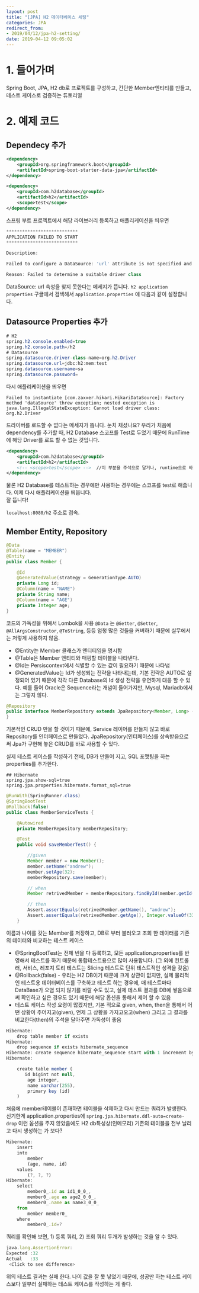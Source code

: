 ```yaml
---
layout: post
title: "[JPA] H2 데이터베이스 세팅"
categories: JPA
redirect_from: 
- 2019/04/12/jpa-h2-setting/
date: 2019-04-12 09:05:02
---
```

# 1\. 들어가며

Spring Boot, JPA, H2 db로 프로젝트를 구성하고, 간단한 Member엔티티를 만들고, 테스트 케이스로 검증하는 튜토리얼

# 2\. 예제 코드

## Dependecy 추가

```xml
<dependency>
    <groupId>org.springframework.boot</groupId>
    <artifactId>spring-boot-starter-data-jpa</artifactId>
</dependency>

<dependency>
    <groupId>com.h2database</groupId>
    <artifactId>h2</artifactId>
    <scope>test</scope>
</dependency>
```

스프링 부트 프로젝트에서 해당 라이브러리 등록하고 애플리케이션을 띄우면

```js
***************************
APPLICATION FAILED TO START
***************************

Description:

Failed to configure a DataSource: 'url' attribute is not specified and no embedded datasource could be configured.

Reason: Failed to determine a suitable driver class
```

DataSource: url 속성을 찾지 못한다는 메세지가 뜹니다. `h2 application properties` 구글에서 검색해서 `application.properties` 에 다음과 같이 설정합니다.

## Datasource Properties 추가

```java
# H2
spring.h2.console.enabled=true
spring.h2.console.path=/h2
# Datasource
spring.datasource.driver-class-name=org.h2.Driver
spring.datasource.url=jdbc:h2:mem:test
spring.datasource.username=sa
spring.datasource.password=
```

다시 애플리케이션을 띄우면

```
Failed to instantiate [com.zaxxer.hikari.HikariDataSource]: Factory method 'dataSource' threw exception; nested exception is java.lang.IllegalStateException: Cannot load driver class: org.h2.Driver
```

드라이버를 로드할 수 없다는 메세지가 뜹니다. 눈치 채셨나요? 우리가 처음에 dependency를 추가할 때, H2 Database 스코프를 Test로 두었기 때문에 RunTime에 해당 Driver를 로드 할 수 없는 것입니다.

```xml
<dependency>
    <groupId>com.h2database</groupId>
    <artifactId>h2</artifactId>
    <!-- <scope>test</scope> -->  //이 부분을 주석으로 달거나, runtime으로 바꿔 줍니다.
</dependency>
```

물론 H2 Database를 테스트하는 경우에만 사용하는 경우에는 스코프를 test로 해줍니다. 이제 다시 애플리케이션을 띄웁니다.  
잘 뜹니다!

`localhost:8080/h2` 주소로 접속.

## Member Entity, Repository

```java
@Data
@Table(name = "MEMBER")
@Entity
public class Member {

    @Id
    @GeneratedValue(strategy = GenerationType.AUTO)
    private Long id;
    @Column(name = "NAME")
    private String name;
    @Column(name = "AGE")
    private Integer age;
}
```

코드의 가독성을 위해서 Lombok을 사용 `@Data` 는 `@Getter`, `@Setter`, `@AllArgsConstructor`, `@ToString`, 등등 엄청 많은 것들을 커버하기 때문에 실무에서는 저렇게 사용하지 않음.

- @Entity는 Member 클래스가 엔티티임을 명시함
- @Table은 Member 엔티티와 매핑할 테이블을 나타낸다.
- @Id는 Persiscontext에서 식별할 수 있는 값이 필요하기 때문에 나타냄
- @GeneratedValue는 Id가 생성되는 전략을 나타내는데, 기본 전략은 AUTO로 설정되어 있기 때문에 각각 다른 Database의 Id 생성 전략을 유연하게 대응 할 수 있다. 예를 들어 Oracle은 Sequence라는 개념이 들어가지만, Mysql, Mariadb에서는 그렇지 않다.

```java
@Repository
public interface MemberRepository extends JpaRepository<Member, Long> {
}
```

기본적인 CRUD 만을 할 것이기 때문에, Service 레이어를 만들지 않고 바로 Repository를 인터페이스로 만들었다. JpaRepository(인터페이스)를 상속받음으로써 Jpa가 구현해 놓은 CRUD를 바로 사용할 수 있다.

실제 테스트 케이스를 작성하기 전에, DB가 만들어 지고, SQL 포맷팅을 하는 properties를 추가한다.

```
## Hibernate
spring.jpa.show-sql=true
spring.jpa.properties.hibernate.format_sql=true
```

```java
@RunWith(SpringRunner.class)
@SpringBootTest
@Rollback(false)
public class MemberServiceTests {

    @Autowired
    private MemberRepository memberRepository;

    @Test
    public void saveMemberTest() {

        //given
        Member member = new Member();
        member.setName("andrew");
        member.setAge(32);
        memberRepository.save(member);

        // when
        Member retrivedMember = memberRepository.findById(member.getId()).get();

        // then
        Assert.assertEquals(retrivedMember.getName(), "andrew");
        Assert.assertEquals(retrivedMember.getAge(), Integer.valueOf(33));
    }
```

이름과 나이를 갖는 Member를 저장하고, DB로 부터 불러오고 조회 한 데이터를 기존의 데이터와 비교하는 테스트 케이스

- @SpringBootTest는 전체 빈을 다 등록하고, 모든 application.properties를 반영해서 테스트를 하기 때문에 통합테스트용으로 많이 사용합니다. (그 외에 컨트롤러, 서비스, 레포지 토리 테스트는 Slicing 테스트로 단위 테스트적인 성격을 갖음)
- @Rollback(false) - 우리는 H2 DB이기 때문에 크게 상관이 없지만, 실제 물리적인 테스트용 데이터베이스를 구축하고 테스트 하는 경우에, 매 테스트마다 DataBase가 오염 되지 않기를 바랄 수도 있고, 실제 테스트 결과를 DB에 쌓음으로써 확인하고 싶은 경우도 있기 때문에 해당 옵션을 통해서 제어 할 수 있음
- 테스트 케이스 작성 요령이 많겠지만, 기본 적으로 given, when, then을 통해서 어떤 상황이 주어지고(given), 언제 그 상황을 가지고오고(when) 그리고 그 결과를 비교한다(then)의 주석을 달아주면 가독성이 좋음

```js
Hibernate:
    drop table member if exists
Hibernate:
    drop sequence if exists hibernate_sequence
Hibernate: create sequence hibernate_sequence start with 1 increment by 1
Hibernate:

    create table member (
       id bigint not null,
        age integer,
        name varchar(255),
        primary key (id)
    )
```

처음에 member테이블이 존재하면 테이블을 삭제하고 다시 만드는 쿼리가 발생한다. 신기한게 application.properties에 `spring.jpa.hibernate.ddl-auto=create-drop` 이런 옵션을 주지 않았음에도 H2 db특성상(인메모리) 기존의 테이블을 전부 날리고 다시 생성하는 가 보다?

```js
Hibernate:
    insert
    into
        member
        (age, name, id)
    values
        (?, ?, ?)
Hibernate:
    select
        member0_.id as id1_0_0_,
        member0_.age as age2_0_0_,
        member0_.name as name3_0_0_
    from
        member member0_
    where
        member0_.id=?

```

쿼리를 확인해 보면, 1) 등록 쿼리, 2) 조회 쿼리 두개가 발생하는 것을 알 수 있다.

```js
java.lang.AssertionError:
Expected :32
Actual   :33
 <Click to see difference>
```

위의 테스트 결과는 실패 한다. 나이 값을 잘 못 넣었기 때문에, 성공만 하는 테스트 케이스보다 일부러 실패하는 테스트 케이스를 작성하는 게 좋다.
